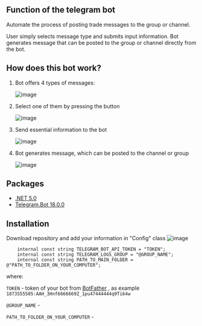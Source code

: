 ## Function of the telegram bot
Automate the process of posting trade messages to the group or channel.

User simply selects message type and submits input information. Bot generates message that can be posted to the group or channel directly from the bot.

## How does this bot work?
1. Bot offers 4 types of messages:

    ![image](https://github.com/dsgoryachev/MessageGeneratorBot/assets/109218841/81d5a453-731b-4eab-a9d4-0a597e4c7c86)
2. Select one of them by pressing the button
   
    ![image](https://github.com/dsgoryachev/MessageGeneratorBot/assets/109218841/9ae396fa-b2f5-42bb-9dcc-89f478bbccd2)
3. Send essential information to the bot

    ![image](https://github.com/dsgoryachev/MessageGeneratorBot/assets/109218841/103ec699-9edb-40fe-a8b8-bd779664a116)
4. Bot generates message, which can be posted to the channel or group

    ![image](https://github.com/dsgoryachev/MessageGeneratorBot/assets/109218841/d3e7e11b-0808-428a-8519-620582f74aff)


## Packages
* [.NET 5.0](https://dotnet.microsoft.com/en-us/download/dotnet/5.0)
* [Telegram.Bot 18.0.0](https://www.nuget.org/packages/Telegram.Bot/18.0.0?_src=template)

## Installation
Download repository and add your information in "Config" class 
![image](https://github.com/dsgoryachev/MessageGeneratorBot/assets/109218841/52482b5e-7044-4d53-9f31-b35253ebc1aa)
        
        internal const string TELEGRAM_BOT_API_TOKEN = "TOKEN";
        internal const string TELEGRAM_LOGS_GROUP = "@GROUP_NAME";
        internal const string PATH_TO_MAIN_FOLDER = @"PATH_TO_FOLDER_ON_YOUR_COMPUTER";
where:

`TOKEN` - token of your bot from [BotFather](https://t.me/BotFather) , as example `1873555505:AAH_3Hnf6666669Z_1pu47444444q9Ti64w`

`@GROUP_NAME` - 

`PATH_TO_FOLDER_ON_YOUR_COMPUTER` -
